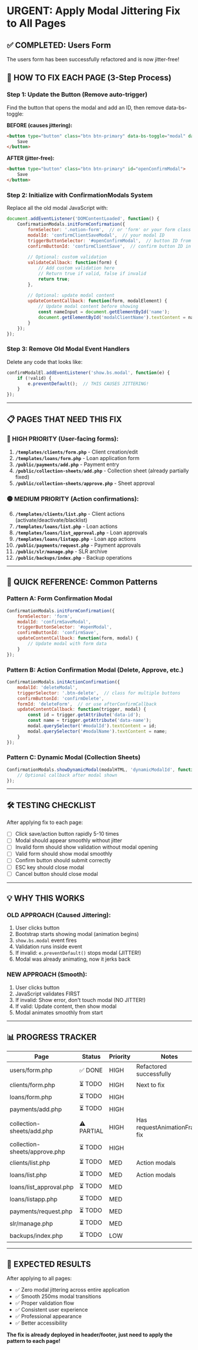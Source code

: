 # URGENT: Apply Modal Jittering Fix to All Pages

## ✅ COMPLETED: Users Form
The users form has been successfully refactored and is now jitter-free!

## 🚀 HOW TO FIX EACH PAGE (3-Step Process)

### Step 1: Update the Button (Remove auto-trigger)
Find the button that opens the modal and add an ID, then remove data-bs-toggle:

**BEFORE (causes jittering):**
```html
<button type="button" class="btn btn-primary" data-bs-toggle="modal" data-bs-target="#confirmModal">
    Save
</button>
```

**AFTER (jitter-free):**
```html
<button type="button" class="btn btn-primary" id="openConfirmModal">
    Save
</button>
```

### Step 2: Initialize with ConfirmationModals System
Replace all the old modal JavaScript with:

```javascript
document.addEventListener('DOMContentLoaded', function() {
    ConfirmationModals.initFormConfirmation({
        formSelector: '.notion-form',  // or 'form' or your form class
        modalId: 'confirmClientSaveModal',  // your modal ID
        triggerButtonSelector: '#openConfirmModal',  // button ID from step 1
        confirmButtonId: 'confirmClientSave',  // confirm button ID in modal
        
        // Optional: custom validation
        validateCallback: function(form) {
            // Add custom validation here
            // Return true if valid, false if invalid
            return true;
        },
        
        // Optional: update modal content
        updateContentCallback: function(form, modalElement) {
            // Update modal content before showing
            const nameInput = document.getElementById('name');
            document.getElementById('modalClientName').textContent = nameInput.value;
        }
    });
});
```

### Step 3: Remove Old Modal Event Handlers
Delete any code that looks like:
```javascript
confirmModalEl.addEventListener('show.bs.modal', function(e) {
    if (!valid) {
        e.preventDefault();  // THIS CAUSES JITTERING!
    }
});
```

---

## 📋 PAGES THAT NEED THIS FIX

### 🔴 HIGH PRIORITY (User-facing forms):
1. **`/templates/clients/form.php`** - Client creation/edit
2. **`/templates/loans/form.php`** - Loan application form
3. **`/public/payments/add.php`** - Payment entry
4. **`/public/collection-sheets/add.php`** - Collection sheet (already partially fixed)
5. **`/public/collection-sheets/approve.php`** - Sheet approval

### 🟡 MEDIUM PRIORITY (Action confirmations):
6. **`/templates/clients/list.php`** - Client actions (activate/deactivate/blacklist)
7. **`/templates/loans/list.php`** - Loan actions
8. **`/templates/loans/list_approval.php`** - Loan approvals
9. **`/templates/loans/listapp.php`** - Loan app actions
10. **`/public/payments/request.php`** - Payment approvals
11. **`/public/slr/manage.php`** - SLR archive
12. **`/public/backups/index.php`** - Backup operations

---

## 🎯 QUICK REFERENCE: Common Patterns

### Pattern A: Form Confirmation Modal
```javascript
ConfirmationModals.initFormConfirmation({
    formSelector: 'form',
    modalId: 'confirmSaveModal',
    triggerButtonSelector: '#openModal',
    confirmButtonId: 'confirmSave',
    updateContentCallback: function(form, modal) {
        // Update modal with form data
    }
});
```

### Pattern B: Action Confirmation Modal (Delete, Approve, etc.)
```javascript
ConfirmationModals.initActionConfirmation({
    modalId: 'deleteModal',
    triggerSelector: '.btn-delete',  // class for multiple buttons
    confirmButtonId: 'confirmDelete',
    formId: 'deleteForm',  // or use afterConfirmCallback
    updateContentCallback: function(trigger, modal) {
        const id = trigger.getAttribute('data-id');
        const name = trigger.getAttribute('data-name');
        modal.querySelector('#modalId').textContent = id;
        modal.querySelector('#modalName').textContent = name;
    }
});
```

### Pattern C: Dynamic Modal (Collection Sheets)
```javascript
ConfirmationModals.showDynamicModal(modalHTML, 'dynamicModalId', function(modal, element) {
    // Optional callback after modal shown
});
```

---

## 🛠️ TESTING CHECKLIST

After applying fix to each page:
- [ ] Click save/action button rapidly 5-10 times
- [ ] Modal should appear smoothly without jitter
- [ ] Invalid form should show validation without modal opening
- [ ] Valid form should show modal smoothly
- [ ] Confirm button should submit correctly
- [ ] ESC key should close modal
- [ ] Cancel button should close modal

---

## 💡 WHY THIS WORKS

### OLD APPROACH (Caused Jittering):
1. User clicks button
2. Bootstrap starts showing modal (animation begins)
3. `show.bs.modal` event fires
4. Validation runs inside event
5. If invalid: `e.preventDefault()` stops modal (JITTER!)
6. Modal was already animating, now it jerks back

### NEW APPROACH (Smooth):
1. User clicks button
2. JavaScript validates FIRST
3. If invalid: Show error, don't touch modal (NO JITTER!)
4. If valid: Update content, then show modal
5. Modal animates smoothly from start

---

## 📊 PROGRESS TRACKER

| Page | Status | Priority | Notes |
|------|--------|----------|-------|
| users/form.php | ✅ DONE | HIGH | Refactored successfully |
| clients/form.php | ⏳ TODO | HIGH | Next to fix |
| loans/form.php | ⏳ TODO | HIGH | |
| payments/add.php | ⏳ TODO | HIGH | |
| collection-sheets/add.php | ⚠️ PARTIAL | HIGH | Has requestAnimationFrame fix |
| collection-sheets/approve.php | ⏳ TODO | HIGH | |
| clients/list.php | ⏳ TODO | MED | Action modals |
| loans/list.php | ⏳ TODO | MED | Action modals |
| loans/list_approval.php | ⏳ TODO | MED | |
| loans/listapp.php | ⏳ TODO | MED | |
| payments/request.php | ⏳ TODO | MED | |
| slr/manage.php | ⏳ TODO | MED | |
| backups/index.php | ⏳ TODO | LOW | |

---

## 🎉 EXPECTED RESULTS

After applying to all pages:
- ✅ Zero modal jittering across entire application
- ✅ Smooth 250ms modal transitions
- ✅ Proper validation flow
- ✅ Consistent user experience
- ✅ Professional appearance
- ✅ Better accessibility

**The fix is already deployed in header/footer, just need to apply the pattern to each page!**
